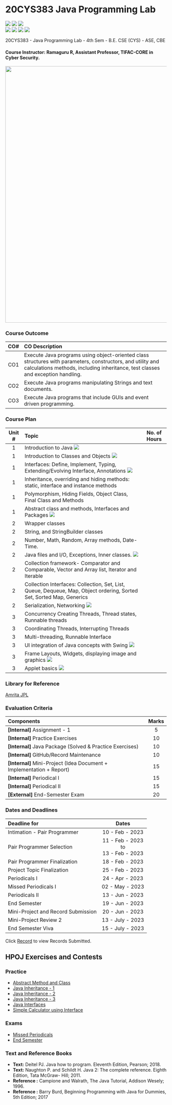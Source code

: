 # 20CYS383 Java Programming Lab
![](https://img.shields.io/badge/Batch-21CYS-lightgreen) ![](https://img.shields.io/badge/UG-blue) ![](https://img.shields.io/badge/Subject-JPL-blue) <br/>
![](https://img.shields.io/badge/Practical-3-orange) ![](https://img.shields.io/badge/Credits-1-orange) ![](https://img.shields.io/badge/Tools-IntelliJ-brown) ![](https://img.shields.io/badge/-HPOJ-brown)

20CYS383 - Java Programming Lab - 4th Sem - B.E. CSE (CYS) - ASE, CBE

#### Course Instructor:  Ramaguru R, Assistant Professor, TIFAC-CORE in Cyber Security.

<p align="center">
  <img src="Assets/images/JPL_Class.jpg" width="800">
</p>

### Course Outcome

| CO#  | CO Description |
|:------:|:----------------|
| CO1 | Execute Java programs using object-oriented class structures with parameters, constructors, and utility and calculations methods, including inheritance, test classes and exception handling. |
| CO2 | Execute Java programs manipulating Strings and text documents. |
| CO3 | Execute Java programs that include GUIs and event driven programming. |

### Course Plan 

| Unit # | Topic | No. of Hours |
|:------:|:-------|:------------:|
|    1   |  Introduction to Java ![](https://img.shields.io/badge/-Completed-green) | |
|    1   |  Introduction to Classes and Objects ![](https://img.shields.io/badge/-Completed-green)  |  | 
|    1   |  Interfaces: Define, Implement, Typing, Extending/Evolving Interface, Annotations ![](https://img.shields.io/badge/-Completed-green)   |  | 
|    1   |  Inheritance, overriding and hiding methods: static, interface and instance methods |   | 
|    1   |  Polymorphism, Hiding Fields, Object Class, Final Class and Methods |   | 
|    1   |  Abstract class and methods, Interfaces and Packages ![](https://img.shields.io/badge/-Completed-green)  |   | 
|    2   |  Wrapper classes |   | 
|    2   |  String, and StringBuilder classes |   | 
|    2   |  Number, Math, Random, Array methods, Date-Time. |   | 
|    2   |  Java files and I/O, Exceptions, Inner classes. ![](https://img.shields.io/badge/-Completed-green)  |  | 
|    2   |  Collection framework- Comparator and Comparable, Vector and Array list, Iterator and Iterable |  | 
|    2   |  Collection Interfaces: Collection, Set, List, Queue, Dequeue, Map, Object ordering, Sorted Set, Sorted Map, Generics |    | 
|    2   |  Serialization, Networking  ![](https://img.shields.io/badge/-Completed-green) |   | 
|    3   |  Concurrency Creating Threads, Thread states, Runnable threads |  | 
|    3   |  Coordinating Threads, Interrupting Threads |     | 
|    3   |  Multi-threading, Runnable Interface |  | 
|    3   |  UI integration of Java concepts with Swing ![](https://img.shields.io/badge/-Completed-green)  |   |
|    3   |  Frame Layouts, Widgets, displaying image and graphics ![](https://img.shields.io/badge/-Completed-green)  |   | 
|    3   |  Applet basics ![](https://img.shields.io/badge/-Completed-green)   |  |

### Library for Reference

[Amrita JPL](lib/)

### Evaluation Criteria

| Components | Marks |
|:----------|:-----:|
| **[Internal]** Assignment - 1 | 5 |
| **[Internal]** Practice Exercises | 10 |
| **[Internal]** Java Package (Solved & Practice Exercises) | 10 |
| **[Internal]** GitHub/Record Maintenance | 10 |
| **[Internal]** Mini-Project (Idea Document + Implementation + Report) | 15 |
| **[Internal]** Periodical I | 15 |
| **[Internal]** Periodical II | 15 |
| **[External]** End-Semester Exam | 20 |

### Dates and Deadlines

| Deadline for | Dates |
|:------------|:-----:|
| Intimation - Pair Programmer | 10 - Feb - 2023 |
| Pair Programmer Selection | 11 - Feb - 2023 <br> to <br> 13 - Feb - 2023 |
| Pair Programmer Finalization | 18 - Feb - 2023 |
| Project Topic Finalization | 25 - Feb - 2023 |
| Periodicals I | 24 - Apr - 2023  |
| Missed Periodicals I | 02 - May - 2023  |
| Periodicals II | 13 - Jun - 2023 |
| End Semester | 19 - Jun - 2023 |
| Mini-Project and Record Submission | 20 - Jun - 2023 |
| Mini-Project Review 2 | 13 - July - 2023 |
| End Semester Viva | 15 - July - 2023 |

Click [Record](Records/21CYS) to view Records Submitted.

## HPOJ Exercises and Contests

### Practice

- [Abstract Method and Class](https://hpoj.cb.amrita.edu:8000/problem/20cys383ramabstrct01)
- [Java Inheritance - 1](https://hpoj.cb.amrita.edu:8000/problem/20cys383raminherit01)
- [Java Inheritance - 2](https://hpoj.cb.amrita.edu:8000/problem/20cys383raminherit02)
- [Java Inheritance - 3](https://hpoj.cb.amrita.edu:8000/problem/20cys383raminherit03)
- [Java Interfaces](https://hpoj.cb.amrita.edu:8000/problem/20cys383ramintrfc01)
- [Simple Calculator using Interface](https://hpoj.cb.amrita.edu:8000/problem/20cys383ramintrfc02)

### Exams

- [Missed Periodicals](https://hpoj.cb.amrita.edu:8000/problem/20cys383missedexam)
- [End Semester](https://hpoj.cb.amrita.edu:8000/contest/20cys383sem1)


### Text and Reference Books
- **Text:** Deitel PJ. Java how to program. Eleventh Edition, Pearson; 2018.
- **Text:** Naughton P. and Schildt H. Java 2: The complete reference. Eighth Edition, Tata McGraw- Hill; 2011.
- **Reference :** Campione and Walrath, The Java Tutorial, Addison Wesely; 1996.
- **Reference :** Barry Burd, Beginning Programming with Java for Dummies, 5th Edition; 2017
